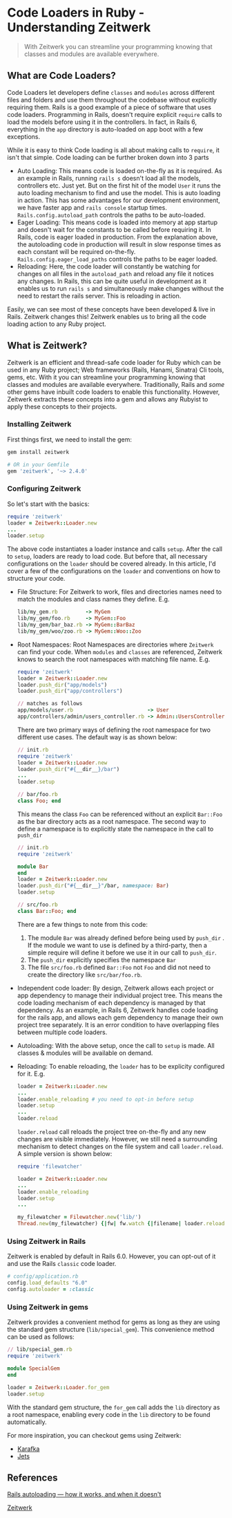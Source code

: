 # Code Loaders in Ruby - Understanding Zeitwerk

> With Zeitwerk you can streamline your programming knowing that classes and modules are available everywhere.

## What are Code Loaders?

Code Loaders let developers define `classes` and `modules` across different files and folders and use them throughout the codebase without explicitly requiring them. Rails is a good example of a piece of software that uses code loaders. Programming in Rails, doesn't require  explicit `require` calls to load the models before using it in the controllers. In fact, in Rails 6, everything in the `app` directory is auto-loaded on app boot with a few exceptions. 

While it is easy to think Code loading is all about making calls to `require`, it isn't that simple. Code loading can be further broken down into 3 parts

- Auto Loading: This means code is loaded on-the-fly as it is required. As an example in Rails, running `rails s` doesn't load all the models, controllers etc. Just yet. But on the first hit of the model `User` it runs the auto loading mechanism to find and use the model. This is auto loading in action. This has some advantages for our development environment, we have faster app and `rails console` startup times. `Rails.config.autoload_path` controls the paths to be auto-loaded.
- Eager Loading: This means code is loaded into memory at app startup and doesn't wait for the constants to be called before requiring it. In Rails, code is eager loaded in production. From the explanation above, the autoloading code in production will result in slow response times as each constant will be required on-the-fly. `Rails.config.eager_load_paths` controls the paths to be eager loaded.
- Reloading: Here,  the code loader will constantly be watching for changes on all files in the `autoload_path` and reload any file it notices any changes. In Rails, this can be quite useful in development as it enables us to run `rails s` and simultaneously make changes without the need to restart the rails server. This is reloading in action.

Easily, we can see most of these concepts have been developed & live in Rails. Zeitwerk changes this! Zeitwerk enables us to bring all the code loading action to any Ruby project.

## What is Zeitwerk?

Zeitwerk is an efficient and thread-safe code loader for Ruby which can be used in any Ruby project; Web frameworks (Rails, Hanami, Sinatra) Cli tools, gems, etc. With it you can streamline your programming knowing that classes and modules are available everywhere. Traditionally, Rails and *some* other gems have inbuilt code loaders to enable this functionality. However, Zeitwerk extracts these concepts into a gem and allows any Rubyist to apply these concepts to their projects. 

### Installing Zeitwerk

First things first, we need to install the gem:

```ruby
gem install zeitwerk

# OR in your Gemfile
gem 'zeitwerk', '~> 2.4.0'
```

### Configuring Zeitwerk

So let's start with the basics:

```ruby
require 'zeitwerk'
loader = Zeitwerk::Loader.new
...
loader.setup
```

The above code instantiates a loader instance and calls `setup`.  After the call to `setup`, loaders are ready to load code. But before that, all necessary configurations on the `loader` should be covered already. In this article, I'd cover a few of the configurations on the `loader` and conventions on how to structure your code.

- File Structure: For Zeitwerk to work, files and directories names need to match the modules and class names they define. E.g.

    ```ruby
    lib/my_gem.rb         -> MyGem
    lib/my_gem/foo.rb     -> MyGem::Foo
    lib/my_gem/bar_baz.rb -> MyGem::BarBaz
    lib/my_gem/woo/zoo.rb -> MyGem::Woo::Zoo
    ```

- Root Namespaces: Root Namespaces are directories where `Zeitwerk` can find your code.  When `modules` and `classes` are referenced, Zeitwerk knows to search the root namespaces with matching file name. E.g.

    ```ruby
    require 'zeitwerk'
    loader = Zeitwerk::Loader.new
    loader.push_dir("app/models")
    loader.push_dir("app/controllers")

    // matches as follows
    app/models/user.rb                        -> User
    app/controllers/admin/users_controller.rb -> Admin::UsersController
    ```

    There are two primary ways of defining the root namespace for two different use cases. The default way is as shown below: 

    ```ruby
    // init.rb 
    require 'zeitwerk'
    loader = Zeitwerk::Loader.new
    loader.push_dir("#{__dir__}/bar")
    ...
    loader.setup

    // bar/foo.rb
    class Foo; end
    ```

    This means the class `Foo` can be referenced without an explicit `Bar::Foo` as the bar directory acts as a root namespace. The second way to define a namespace is to explicitly state the namespace in the call to `push_dir`

    ```ruby
    // init.rb
    require 'zeitwerk'

    module Bar
    end
    loader = Zeitwerk::Loader.new
    loader.push_dir("#{__dir__}"/bar, namespace: Bar)
    loader.setup

    // src/foo.rb
    class Bar::Foo; end
    ```

    There are a few things to note from this code:

    1. The module `Bar` was already defined before being used by `push_dir` . If the module we want to use is defined by a third-party, then a simple require will define it before we use it in our call to `push_dir`.
    2. The `push_dir` explicitly specifies the namespace `Bar`
    3. The file `src/foo.rb` defined `Bar::Foo` not `Foo` and did not need to create the directory like `src/bar/foo.rb`.
- Independent code loader: By design, Zeitwerk allows each project or app dependency to manage their individual project tree. This means the code loading mechanism of each dependency is managed by that dependency. As an example, in Rails 6, Zeitwerk handles code loading for the rails app, and allows each gem dependency to manage their own project tree separately. It is an error condition to have overlapping files between multiple code loaders.
- Autoloading: With the above setup, once the call to `setup` is made. All classes & modules will be available on demand.
- Reloading: To enable reloading, the `loader` has to be explicity configured for it. E.g.

    ```ruby
    loader = Zeitwerk::Loader.new
    ...
    loader.enable_reloading # you need to opt-in before setup
    loader.setup
    ...
    loader.reload
    ```

    `loader.reload` call reloads the project tree on-the-fly and any new changes are visible immediately. However, we still need a surrounding mechanism to detect changes on the file system and call `loader.reload`. A simple version is shown below: 

    ```ruby
    require 'filewatcher'

    loader = Zeitwerk::Loader.new
    ...
    loader.enable_reloading
    loader.setup
    ...

    my_filewatcher = Filewatcher.new('lib/')
    Thread.new(my_filewatcher) {|fw| fw.watch {|filename| loader.reload } }
    ```

### Using Zeitwerk in Rails

Zeitwerk is enabled by default in Rails 6.0. However, you can opt-out of it and use the Rails `classic` code loader. 

```ruby
# config/application.rb
config.load_defaults "6.0"
config.autoloader = :classic
```

### Using Zeitwerk in gems

Zeitwerk provides a convenient method for gems as long as they are using the standard gem structure (`lib/special_gem`). This convenience method can be used as follows:

```ruby
// lib/special_gem.rb
require 'zeitwerk'

module SpecialGem
end

loader = Zeitwerk::Loader.for_gem
loader.setup
```

With the standard gem structure, the `for_gem` call adds the `lib` directory as a root namespace, enabling every code in the `lib` directory to be found automatically.

For more inspiration, you can checkout gems using Zeitwerk:

- [Karafka](https://github.com/karafka/karafka)
- [Jets](https://github.com/boltops-tools/jets)

## References

[Rails autoloading — how it works, and when it doesn't](https://www.urbanautomaton.com/blog/2013/08/27/rails-autoloading-hell/)

[Zeitwerk](https://github.com/fxn/zeitwerk)